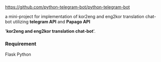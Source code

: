 https://github.com/python-telegram-bot/python-telegram-bot

a mini-project for implementation of kor2eng and eng2kor translation chat-bot utilizing **telegram API** and **Papago API**

'**kor2eng and eng2kor translation chat-bot**'. 

### Requirement
Flask
Python



